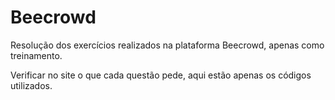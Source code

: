 # Beecrowd
Resolução dos exercícios realizados na plataforma Beecrowd, apenas como treinamento.

Verificar no site o que cada questão pede, aqui estão apenas os códigos utilizados.
